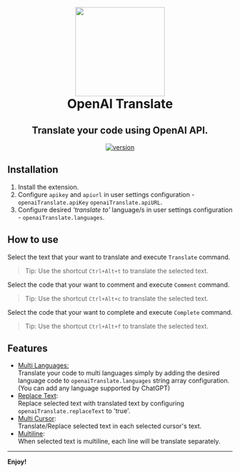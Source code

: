<h1 align="center">
  <br>
  <img src="https://raw.githubusercontent.com/stark-eth/openai-translate-vscode/master/assets/icons/icon.ico" width = "200" height = "200">
  <br>
  OpenAI Translate
</h1>
<h2 align="center">Translate your code using OpenAI API.</a>
</h2>
<p align="center">
  <a href="https://github.com/stark-eth/openai-translate-vscode/releases"><img src="https://img.shields.io/github/release/stark-eth/openai-translate-vscode.svg" alt="version"></a>
</p>

## Installation
1. Install the extension.
2. Configure `apikey` and `apiurl` in user settings configuration - `openaiTranslate.apiKey` `openaiTranslate.apiURL`.
3. Configure desired *'translate to'* language/s in user settings configuration - `openaiTranslate.languages`.

## How to use
Select the text that your want to translate and execute `Translate` command.
> Tip: Use the shortcut `Ctrl+Alt+t` to translate the selected text.

Select the code that your want to comment and execute `Comment` command.
> Tip: Use the shortcut `Ctrl+Alt+c` to translate the selected text.

Select the code that your want to complete and execute `Complete` command.
> Tip: Use the shortcut `Ctrl+Alt+f` to translate the selected text.

## Features
* <u>Multi Languages:</u><br>Translate your code to multi languages simply by adding the desired language code to `openaiTranslate.languages` string array configuration.(You can add any language supported by ChatGPT)
* <u>Replace Text</u>:<br>Replace selected text with translated text by configuring `openaiTranslate.replaceText` to 'true'.
* <u>Multi Cursor</u>:<br>Translate/Replace selected text in each selected cursor's text.
* <u>Multiline</u>:<br>When selected text is multiline, each line will be translate separately.

-----------------------------------------------------------------------------------------------------------

**Enjoy!**
